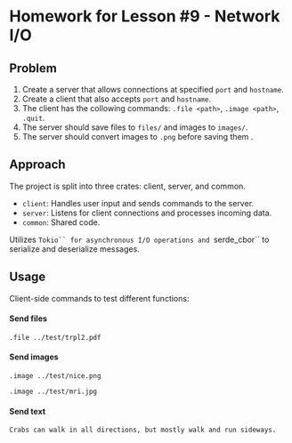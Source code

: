 # Homework for Lesson #9 - Network I/O

## Problem
1. Create a server that allows connections at specified `port` and `hostname`.
2. Create a client that also accepts `port` and `hostname`.
3. The client has the collowing commands: `.file <path>`, `.image <path>`, `.quit`.
4. The server should save files to `files/` and images to `images/`.
5. The server should convert images to `.png` before saving them .

## Approach
The project is split into three crates: client, server, and common.

- `client`: Handles user input and sends commands to the server.
- `server`: Listens for client connections and processes incoming data.
- `common`: Shared code.

Utilizes `Tokio`` for asynchronous I/O operations and `serde_cbor`` to serialize and deserialize messages.

## Usage
Client-side commands to test different functions:

#### Send files
```.file ../test/trpl2.pdf```

#### Send images
```.image ../test/nice.png```

```.image ../test/mri.jpg```

#### Send text
```Crabs can walk in all directions, but mostly walk and run sideways.```